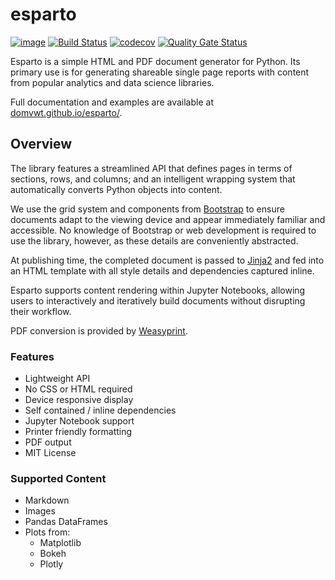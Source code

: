esparto
=======

[![image](https://img.shields.io/pypi/v/esparto.svg)](https://pypi.python.org/pypi/esparto)
[![Build Status](https://travis-ci.com/domvwt/esparto.svg?branch=main)](https://travis-ci.com/domvwt/esparto)
[![codecov](https://codecov.io/gh/domvwt/esparto/branch/main/graph/badge.svg?token=35J8NZCUYC)](https://codecov.io/gh/domvwt/esparto)
[![Quality Gate Status](https://sonarcloud.io/api/project_badges/measure?project=domvwt_esparto&metric=alert_status)](https://sonarcloud.io/dashboard?id=domvwt_esparto)

Esparto is a simple HTML and PDF document generator for Python. Its primary use is for generating shareable single page reports
with content from popular analytics and data science libraries.

Full documentation and examples are available at [domvwt.github.io/esparto/](https://domvwt.github.io/esparto/).

## Overview
The library features a streamlined API that defines pages in terms of
sections, rows, and columns; and an intelligent wrapping system that automatically
converts Python objects into content.

We use the grid system and components from [Bootstrap](https://getbootstrap.com/) to ensure
documents adapt to the viewing device and appear immediately familiar and accessible.
No knowledge of Bootstrap or web development is required to use the library, however, as these
details are conveniently abstracted.

At publishing time, the completed document is passed to [Jinja2](https://palletsprojects.com/p/jinja/)
and fed into an HTML template with all style details and dependencies captured inline.

Esparto supports content rendering within Jupyter Notebooks, allowing users to interactively
and iteratively build documents without disrupting their workflow.

PDF conversion is provided by [Weasyprint](https://weasyprint.org/).

### Features
* Lightweight API
* No CSS or HTML required
* Device responsive display
* Self contained / inline dependencies
* Jupyter Notebook support
* Printer friendly formatting
* PDF output
* MIT License

### Supported Content
* Markdown
* Images
* Pandas DataFrames
* Plots from:
    * Matplotlib
    * Bokeh
    * Plotly
